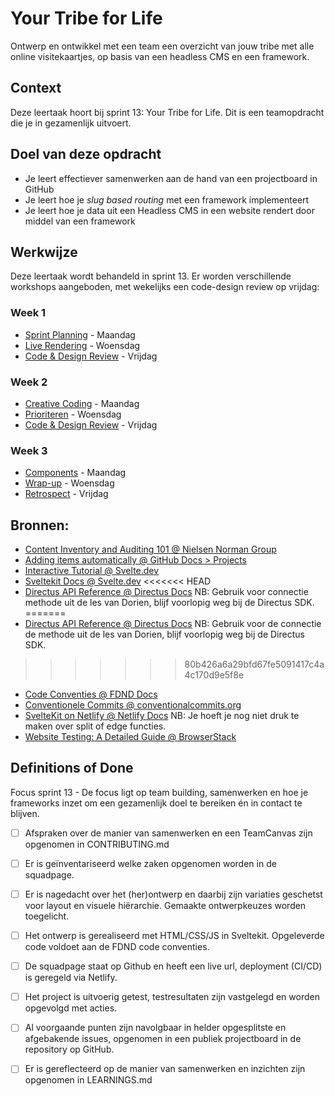 
# Your Tribe for Life

Ontwerp en ontwikkel met een team een overzicht van jouw tribe met alle online visitekaartjes, op basis van een headless CMS en een framework.

## Context
Deze leertaak hoort bij sprint 13: Your Tribe for Life. Dit is een teamopdracht die je in gezamenlijk uitvoert.

## Doel van deze opdracht

- Je leert effectiever samenwerken aan de hand van een projectboard in GitHub
- Je leert hoe je _slug based routing_ met een framework implementeert
- Je leert hoe je data uit een Headless CMS in een website rendert door middel van een framework

## Werkwijze

Deze leertaak wordt behandeld in sprint 13. Er worden verschillende workshops aangeboden, met wekelijks een code-design review op vrijdag:

### Week 1

- [Sprint Planning](sprint-planning.md) - Maandag
- [Live Rendering](live-rendering.md) - Woensdag
- [Code & Design Review](code-design-review-week-1.md) - Vrijdag

### Week 2

- [Creative Coding](creative-coding.md) - Maandag
- [Prioriteren](prioriteren.md) - Woensdag
- [Code & Design Review](code-design-review-week-2.md) - Vrijdag

### Week 3

- [Components](components.md) - Maandag
- [Wrap-up](wrapup.md) - Woensdag
- [Retrospect](retrospect.md) - Vrijdag

## Bronnen:

- [Content Inventory and Auditing 101 @ Nielsen Norman Group](https://www.nngroup.com/articles/content-audits/)
- [Adding items automatically @ GitHub Docs > Projects](https://docs.github.com/en/issues/planning-and-tracking-with-projects/automating-your-project/adding-items-automatically)
- [Interactive Tutorial @ Svelte.dev](https://svelte.dev/tutorial/kit/introducing-sveltekit)
- [Sveltekit Docs @ Svelte.dev](https://svelte.dev/docs/kit/introduction)
<<<<<<< HEAD
- [Directus API Reference @ Directus Docs](https://directus.io/docs/api) NB: Gebruik voor connectie methode uit de les van Dorien, blijf voorlopig weg bij de Directus SDK.
=======
- [Directus API Reference @ Directus Docs](https://directus.io/docs/api) NB: Gebruik voor de connectie de methode uit de les van Dorien, blijf voorlopig weg bij de Directus SDK.
>>>>>>> 80b426a6a29bfd67fe5091417c4a4c170d9e5f8e
- [Code Conventies @ FDND Docs](https://docs.fdnd.nl/conventies.html)
- [Conventionele Commits @ conventionalcommits.org](https://www.conventionalcommits.org/nl/v1.0.0/)
- [SvelteKit on Netlify @ Netlify Docs](https://docs.netlify.com/build/frameworks/framework-setup-guides/sveltekit/) NB: Je hoeft je nog niet druk te maken over split of edge functies.
- [Website Testing: A Detailed Guide @ BrowserStack](https://www.browserstack.com/guide/how-to-perform-website-qa-testing)

## Definitions of Done

Focus sprint 13 - De focus ligt op team building, samenwerken en hoe je frameworks inzet om een gezamenlijk doel te bereiken én in contact te blijven.

- [ ] Afspraken over de manier van samenwerken en een TeamCanvas zijn opgenomen in CONTRIBUTING.md
- [ ] Er is geïnventariseerd welke zaken opgenomen worden in de squadpage.
- [ ] Er is nagedacht over het (her)ontwerp en daarbij zijn variaties geschetst voor layout en visuele hiërarchie. Gemaakte ontwerpkeuzes worden toegelicht.
- [ ] Het ontwerp is gerealiseerd met HTML/CSS/JS in Sveltekit. Opgeleverde code voldoet aan de FDND code conventies.
- [ ] De squadpage staat op Github en heeft een live url, deployment (CI/CD) is geregeld via Netlify.
- [ ] Het project is uitvoerig getest, testresultaten zijn vastgelegd en worden opgevolgd met acties.
- [ ] Al voorgaande punten zijn navolgbaar in helder opgesplitste en afgebakende issues, opgenomen in een publiek projectboard in de repository op GitHub.
- [ ] Er is gereflecteerd op de manier van samenwerken en inzichten zijn opgenomen in LEARNINGS.md

